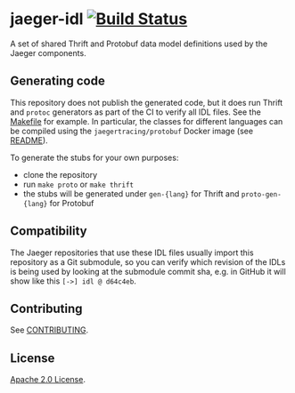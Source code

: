 # jaeger-idl [![Build Status][ci-img]][ci]

A set of shared Thrift and Protobuf data model definitions used by the Jaeger components.

## Generating code

This repository does not publish the generated code, but it does run Thrift and `protoc` generators as part of the CI to verify all IDL files. See the [Makefile](./Makefile) for example. In particular, the classes for different languages can be compiled using the `jaegertracing/protobuf` Docker image (see [README](https://github.com/jaegertracing/docker-protobuf/blob/master/README.md)).

To generate the stubs for your own purposes:
  * clone the repository
  * run `make proto` or `make thrift`
  * the stubs will be generated under `gen-{lang}` for Thrift and `proto-gen-{lang}` for Protobuf


## Compatibility

The Jaeger repositories that use these IDL files usually import this repository as a Git submodule, so you can verify which revision of the IDLs is being used by looking at the submodule commit sha, e.g. in GitHub it will show like this `[->] idl @ d64c4eb`.

## Contributing

See [CONTRIBUTING](./CONTRIBUTING.md).

## License
  
[Apache 2.0 License](./LICENSE).


[ci-img]: https://github.com/jaegertracing/jaeger-idl/workflows/Tests/badge.svg?branch=main
[ci]: https://github.com/jaegertracing/jaeger-idl/actions?query=branch%3Amain
